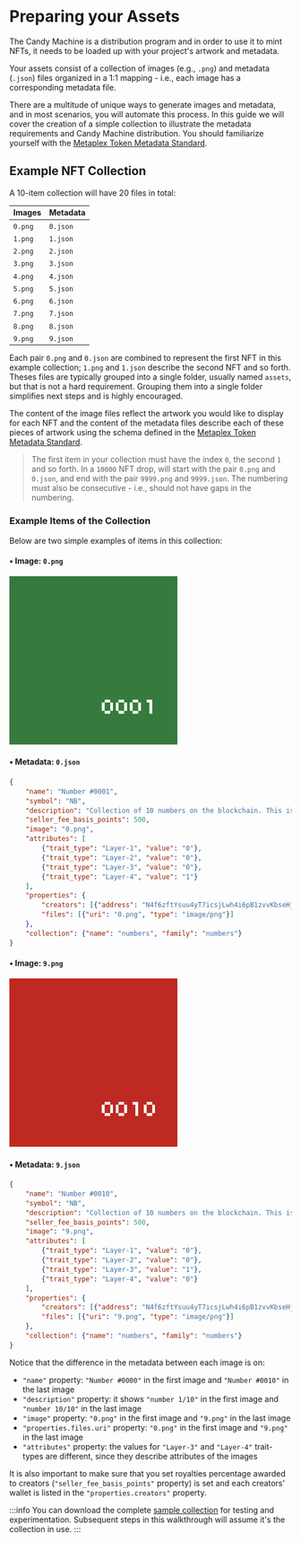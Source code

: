# Preparing your Assets

The Candy Machine is a distribution program and in order to use it to mint NFTs, it needs to be loaded up with your project's artwork and metadata.

Your assets consist of a collection of images (e.g., `.png`) and metadata (`.json`) files organized in a 1:1 mapping - i.e., each image has a corresponding metadata file.

There are a multitude of unique ways to generate images and metadata, and in most scenarios, you will automate this process. In this guide we will cover the creation of a simple collection to illustrate the metadata requirements and Candy Machine distribution. You should familiarize yourself with the [Metaplex Token Metadata Standard](https://docs.metaplex.com/nft-standard).

## Example NFT Collection

A 10-item collection will have 20 files in total:

| Images | Metadata|
|--------|---------|
|`0.png` | `0.json`|
|`1.png` | `1.json`|
|`2.png` | `2.json`|
|`3.png` | `3.json`|
|`4.png` | `4.json`|
|`5.png` | `5.json`|
|`6.png` | `6.json`|
|`7.png` | `7.json`|
|`8.png` | `8.json`|
|`9.png` | `9.json`|

Each pair `0.png` and `0.json` are combined to represent the first NFT in this example collection; `1.png` and `1.json` describe the second NFT and so forth. Theses files are typically grouped into a single folder, usually named `assets`, but that is not a hard requirement. Grouping them into a single folder simplifies next steps and is highly encouraged.

The content of the image files reflect the artwork you would like to display for each NFT and the content of the metadata files describe each of these pieces of artwork using the schema defined in the [Metaplex Token Metadata Standard](https://docs.metaplex.com/nft-standard).

> The first item in your collection must have the index `0`, the second `1` and so forth. In a `10000` NFT drop, will start with the pair `0.png` and `0.json`, and end with the pair `9999.png` and `9999.json`. The numbering must also be consecutive - i.e., should not have gaps in the numbering.

### Example Items of the Collection

Below are two simple examples of items in this collection:

#### • Image: `0.png`

<img src="./numbers-collection/0.png" width="300" />

#### • Metadata: `0.json`

```json
{
    "name": "Number #0001",
    "symbol": "NB",
    "description": "Collection of 10 numbers on the blockchain. This is the number 1/10.",
    "seller_fee_basis_points": 500,
    "image": "0.png",
    "attributes": [
        {"trait_type": "Layer-1", "value": "0"},
        {"trait_type": "Layer-2", "value": "0"}, 
        {"trait_type": "Layer-3", "value": "0"},
        {"trait_type": "Layer-4", "value": "1"}
    ],
    "properties": {
        "creators": [{"address": "N4f6zftYsuu4yT7icsjLwh4i6pB1zvvKbseHj2NmSQw", "share": 100}],
        "files": [{"uri": "0.png", "type": "image/png"}]
    },
    "collection": {"name": "numbers", "family": "numbers"}
}
```

#### • Image: `9.png`

<img src="./numbers-collection/9.png" width="300" />

#### • Metadata: `9.json`

```json
{
    "name": "Number #0010",
    "symbol": "NB",
    "description": "Collection of 10 numbers on the blockchain. This is the number 10/10.",
    "seller_fee_basis_points": 500,
    "image": "9.png",
    "attributes": [
        {"trait_type": "Layer-1", "value": "0"},
        {"trait_type": "Layer-2", "value": "0"}, 
        {"trait_type": "Layer-3", "value": "1"},
        {"trait_type": "Layer-4", "value": "0"}
    ],
    "properties": {
        "creators": [{"address": "N4f6zftYsuu4yT7icsjLwh4i6pB1zvvKbseHj2NmSQw", "share": 100}],
        "files": [{"uri": "9.png", "type": "image/png"}]
    },
    "collection": {"name": "numbers", "family": "numbers"}
}
```

Notice that the difference in the metadata between each image is on:

- `"name"` property: `"Number #0000"` in the first image and `"Number #0010"` in the last image
- `"description"` property: it shows `"number 1/10"` in the first image and `"number 10/10"` in the last image
- `"image"` property: `"0.png"` in the first image and `"9.png"` in the last image
- `"properties.files.uri"` property: `"0.png"` in the first image and `"9.png"` in the last image
- `"attributes"` property: the values for `"Layer-3"` and `"Layer-4"` trait-types are different, since they describe attributes of the images

It is also important to make sure that you set royalties percentage awarded to creators (`"seller_fee_basis_points"` property) is set and each creators' wallet is listed in the `"properties.creators"` property.

:::info
You can download the complete [sample collection](assets.zip) for testing and experimentation. Subsequent steps in this walkthrough will assume it's the collection in use.
:::
